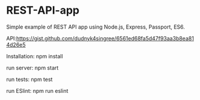# REST-API-app
Simple example of REST API app using Node.js, Express, Passport, ES6.

API:<https://gist.github.com/dudnyk4singree/6561ed68fa5d47f93aa3b8ea814d26e5>

Installation:
npm install 

run server:
npm start

run tests:
npm test

run ESlint:
npm run eslint